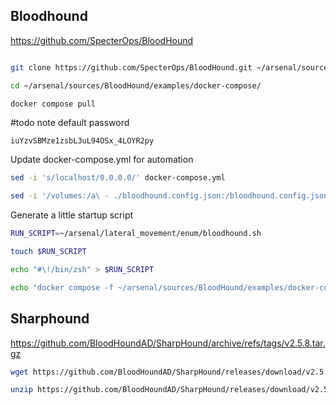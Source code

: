 
## Bloodhound

https://github.com/SpecterOps/BloodHound

```bash

git clone https://github.com/SpecterOps/BloodHound.git ~/arsenal/sources/BloodHound 

cd ~/arsenal/sources/BloodHound/examples/docker-compose/

docker compose pull
```

#todo note default password

```
iuYzvSBMze1zsbL3uL94OSx_4LOYR2py
```

 Update docker-compose.yml for automation 
 
```bash
sed -i 's/localhost/0.0.0.0/' docker-compose.yml 

sed -i '/volumes:/a\ - ./bloodhound.config.json:/bloodhound.config.json:ro' docker-compose.yml
```

Generate a little startup script
```bash
RUN_SCRIPT=~/arsenal/lateral_movement/enum/bloodhound.sh

touch $RUN_SCRIPT

echo "#\!/bin/zsh" > $RUN_SCRIPT 

echo "docker compose -f ~/arsenal/sources/BloodHound/examples/docker-compose/docker-compose.yaml up" >> $RUN_SCRIPT

```


## Sharphound
https://github.com/BloodHoundAD/SharpHound/archive/refs/tags/v2.5.8.tar.gz

```bash
wget https://github.com/BloodHoundAD/SharpHound/releases/download/v2.5.8/SharpHound-v2.5.8.zip -O ~/arsenal/lateral_movement/sharphound.zip

unzip https://github.com/BloodHoundAD/SharpHound/releases/download/v2.5.8/SharpHound-v2.5.8.zip
```

